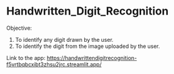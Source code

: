# Handwritten_Digit_Recognition

Objective: 
1. To identify any digit drawn by the user.
2. To identify the digit from the image uploaded by the user.
  
Link to the app:
https://handwrittendigitrecognition-f5vrtbqbcxibt3zhsu2jrc.streamlit.app/
